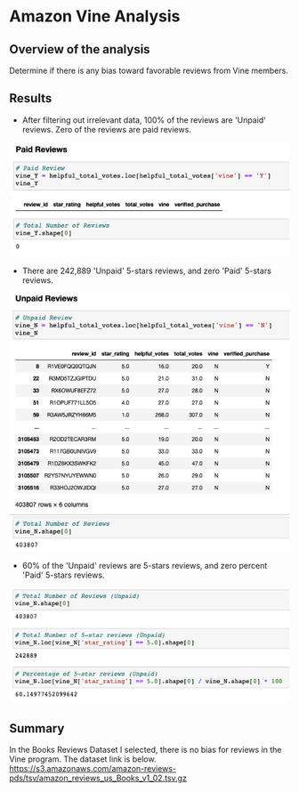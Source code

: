 # Amazon Vine Analysis
## Overview of the analysis
Determine if there is any bias toward favorable reviews from Vine members.

## Results
- After filtering out irrelevant data, 100% of the reviews are 'Unpaid' reviews. Zero of the reviews are paid reviews.

<img src='https://github.com/juliomeza/Amazon_Vine_Analysis/blob/main/screenshots/Paid%20Reviews.png'>

- There are 242,889 'Unpaid' 5-stars reviews, and zero 'Paid' 5-stars reviews.

<img src='https://github.com/juliomeza/Amazon_Vine_Analysis/blob/main/screenshots/Unpaid%20Reviews.png'>

- 60% of the 'Unpaid' reviews are 5-stars reviews, and zero percent 'Paid' 5-stars reviews.

<img src='https://github.com/juliomeza/Amazon_Vine_Analysis/blob/main/screenshots/Unopaid%20Reviews%205-stars.png'>

## Summary
In the Books Reviews Dataset I selected, there is no bias for reviews in the Vine program.
The dataset link is below.
https://s3.amazonaws.com/amazon-reviews-pds/tsv/amazon_reviews_us_Books_v1_02.tsv.gz
